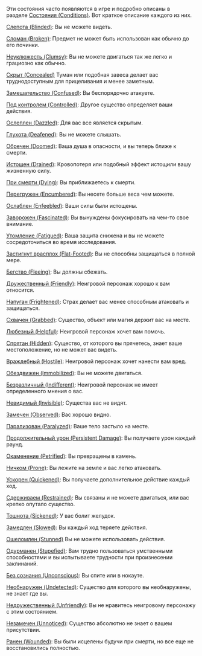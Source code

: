 Эти состояния часто появляются в игре и подробно описаны в разделе [Состояния (Conditions)](https://pf2e-ru-translation.readthedocs.io/ru/latest/appendix/conditions.html#conditions). Вот краткое описание каждого из них.

[Слепота (Blinded)](https://pf2e-ru-translation.readthedocs.io/ru/latest/appendix/conditions.html#condition-blinded): Вы не можете видеть.

[Сломан (Broken)](https://pf2e-ru-translation.readthedocs.io/ru/latest/appendix/conditions.html#condition-broken): Предмет не может быть использован как обычно до его починки.

[Неуклюжесть (Clumsy)](https://pf2e-ru-translation.readthedocs.io/ru/latest/appendix/conditions.html#condition-clumsy): Вы не можете двигаться так же легко и грациозно как обычно.

[Скрыт (Concealed)](https://pf2e-ru-translation.readthedocs.io/ru/latest/appendix/conditions.html#condition-concealed) Туман или подобная завеса делает вас труднодоступным для прицеливания и менее заметным.

[Замешательство (Confused)](https://pf2e-ru-translation.readthedocs.io/ru/latest/appendix/conditions.html#condition-confused): Вы беспорядочно атакуете.

[Под контролем (Controlled)](https://pf2e-ru-translation.readthedocs.io/ru/latest/appendix/conditions.html#condition-controlled): Другое существо определяет ваши действия.

[Ослеплен (Dazzled)](https://pf2e-ru-translation.readthedocs.io/ru/latest/appendix/conditions.html#condition-dazzled): Для вас все является скрытым.

[Глухота (Deafened)](https://pf2e-ru-translation.readthedocs.io/ru/latest/appendix/conditions.html#condition-deafened): Вы не можете слышать.

[Обречен (Doomed)](https://pf2e-ru-translation.readthedocs.io/ru/latest/appendix/conditions.html#condition-doomed): Ваша душа в опасности, и вы теперь ближе к смерти.

[Истощен (Drained)](https://pf2e-ru-translation.readthedocs.io/ru/latest/appendix/conditions.html#condition-drained): Кровопотеря или подобный эффект истощили вашу жизненную силу.

[При смерти (Dying)](https://pf2e-ru-translation.readthedocs.io/ru/latest/appendix/conditions.html#condition-dying): Вы приближаетесь к смерти.

[Перегружен (Encumbered)](https://pf2e-ru-translation.readthedocs.io/ru/latest/appendix/conditions.html#condition-encumbered): Вы несете больше веса чем можете.

[Ослаблен (Enfeebled)](https://pf2e-ru-translation.readthedocs.io/ru/latest/appendix/conditions.html#condition-enfeebled): Ваши силы были истощены.

[Заворожен (Fascinated)](https://pf2e-ru-translation.readthedocs.io/ru/latest/appendix/conditions.html#condition-fascinated): Вы вынуждены фокусировать на чем-то свое внимание.

[Утомление (Fatigued)](https://pf2e-ru-translation.readthedocs.io/ru/latest/appendix/conditions.html#condition-fatigued): Ваша защита снижена и вы не можете сосредоточиться во время исследования.

[Застигнут врасплох (Flat-Footed)](https://pf2e-ru-translation.readthedocs.io/ru/latest/appendix/conditions.html#condition-flat-footed): Вы не способны защищаться в полной мере.

[Бегство (Fleeing)](https://pf2e-ru-translation.readthedocs.io/ru/latest/appendix/conditions.html#condition-fleeing): Вы должны сбежать.

[Дружественный (Friendly)](https://pf2e-ru-translation.readthedocs.io/ru/latest/appendix/conditions.html#condition-friendly): Неигровой персонаж хорошо к вам относится.

[Напуган (Frightened)](https://pf2e-ru-translation.readthedocs.io/ru/latest/appendix/conditions.html#condition-frightened): Страх делает вас менее способным атаковать и защищаться.

[Схвачен (Grabbed)](https://pf2e-ru-translation.readthedocs.io/ru/latest/appendix/conditions.html#condition-grabbed): Существо, объект или магия держит вас на месте.

[Любезный (Helpful)](https://pf2e-ru-translation.readthedocs.io/ru/latest/appendix/conditions.html#condition-helpful): Неигровой персонаж хочет вам помочь.

[Спрятан (Hidden)](https://pf2e-ru-translation.readthedocs.io/ru/latest/appendix/conditions.html#condition-hidden): Существо, от которого вы прячетесь, знает ваше местоположение, но не может вас видеть.

[Враждебный (Hostile)](https://pf2e-ru-translation.readthedocs.io/ru/latest/appendix/conditions.html#condition-hostile): Неигровой персонаж хочет нанести вам вред.

[Обездвижен (Immobilized)](https://pf2e-ru-translation.readthedocs.io/ru/latest/appendix/conditions.html#condition-immobilized): Вы не можете двигаться.

[Безразличный (Indifferent)](https://pf2e-ru-translation.readthedocs.io/ru/latest/appendix/conditions.html#condition-indifferent): Неигровой персонаж не имеет определенного мнения о вас.

[Невидимый (Invisible)](https://pf2e-ru-translation.readthedocs.io/ru/latest/appendix/conditions.html#condition-invisible): Существа вас не видят.

[Замечен (Observed)](https://pf2e-ru-translation.readthedocs.io/ru/latest/appendix/conditions.html#condition-observed): Вас хорошо видно.

[Парализован (Paralyzed)](https://pf2e-ru-translation.readthedocs.io/ru/latest/appendix/conditions.html#condition-paralyzed): Ваше тело застыло на месте.

[Продолжительный урон (Persistent Damage)](https://pf2e-ru-translation.readthedocs.io/ru/latest/appendix/conditions.html#condition-persistent-damage): Вы получаете урон каждый раунд.

[Окаменение (Petrified)](https://pf2e-ru-translation.readthedocs.io/ru/latest/appendix/conditions.html#condition-petrified): Вы превращены в камень.

[Ничком (Prone)](https://pf2e-ru-translation.readthedocs.io/ru/latest/appendix/conditions.html#condition-prone): Вы лежите на земле и вас легко атаковать.

[Ускорен (Quickened)](https://pf2e-ru-translation.readthedocs.io/ru/latest/appendix/conditions.html#condition-quickened): Вы получаете дополнительное действие каждый ход.

[Сдерживаем (Restrained)](https://pf2e-ru-translation.readthedocs.io/ru/latest/appendix/conditions.html#condition-restrained): Вы связаны и не можете двигаться, или вас крепко опутало существо.

[Тошнота (Sickened)](https://pf2e-ru-translation.readthedocs.io/ru/latest/appendix/conditions.html#condition-sickened): У вас болит желудок.

[Замедлен (Slowed)](https://pf2e-ru-translation.readthedocs.io/ru/latest/appendix/conditions.html#condition-slowed): Вы каждый ход теряете действия.

[Ошеломлен (Stunned)](https://pf2e-ru-translation.readthedocs.io/ru/latest/appendix/conditions.html#condition-stunned) Вы не можете использовать действия.

[Одурманен (Stupefied)](https://pf2e-ru-translation.readthedocs.io/ru/latest/appendix/conditions.html#condition-stupefied): Вам трудно пользоваться умственными способностями и вы испытываете трудности при произнесении заклинаний.

[Без сознания (Unconscious)](https://pf2e-ru-translation.readthedocs.io/ru/latest/appendix/conditions.html#condition-unconscious): Вы спите или в нокауте.

[Необнаружен (Undetected)](https://pf2e-ru-translation.readthedocs.io/ru/latest/appendix/conditions.html#condition-undetected): Существо для которого вы необнаружены, не знает где вы.

[Недружественный (Unfriendly)](https://pf2e-ru-translation.readthedocs.io/ru/latest/appendix/conditions.html#condition-unfriendly): Вы не нравитесь неигровому персонажу с этим состоянием.

[Незамечен (Unnoticed)](https://pf2e-ru-translation.readthedocs.io/ru/latest/appendix/conditions.html#condition-unnoticed): Существо абсолютно не знает о вашем присутствии.

[Ранен (Wounded)](https://pf2e-ru-translation.readthedocs.io/ru/latest/appendix/conditions.html#condition-wounded): Вы были исцелены будучи при смерти, но все еще не восстановились полностью.